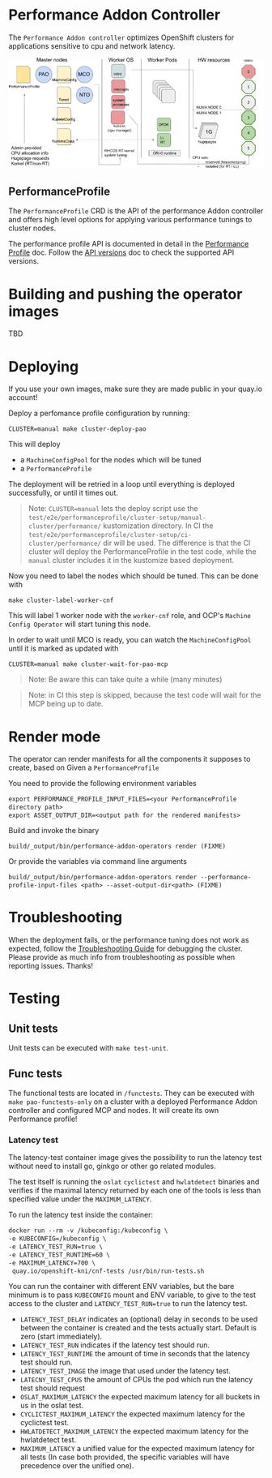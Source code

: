 # Performance Addon Controller

The `Performance Addon controller` optimizes OpenShift clusters for applications sensitive to cpu and network latency.

![alt text](https://github.com/openshift/cluster-node-tuning-operator/blob/master/docs/performanceprofile/interactions/diagram.png "How Performance Addon controller interacts with other components and operators")

## PerformanceProfile

The `PerformanceProfile` CRD is the API of the performance Addon controller and offers high level options
for applying various performance tunings to cluster nodes.

The performance profile API is documented in detail in the [Performance Profile](docs/performanceprofile/performance_profile.md) doc.
Follow the [API versions](docs/performanceprofile/api-versions.md) doc to check the supported API versions.

# Building and pushing the operator images

TBD

# Deploying

If you use your own images, make sure they are made public in your quay.io account!

Deploy a perfomance profile configuration by running:

```
CLUSTER=manual make cluster-deploy-pao
```

This will deploy

- a `MachineConfigPool` for the nodes which will be tuned
- a `PerformanceProfile`

The deployment will be retried in a loop until everything is deployed successfully, or until it times out.

> Note: `CLUSTER=manual` lets the deploy script use the `test/e2e/performanceprofile/cluster-setup/manual-cluster/performance/` kustomization directory.
In CI the `test/e2e/performanceprofile/cluster-setup/ci-cluster/performance/` dir will be used. The difference is that the CI cluster will deploy
the PerformanceProfile in the test code, while the `manual` cluster includes it in the kustomize based deployment.


Now you need to label the nodes which should be tuned. This can be done with

```
make cluster-label-worker-cnf
```

This will label 1 worker node with the `worker-cnf` role, and OCP's `Machine Config Operator` will start tuning this node.

In order to wait until MCO is ready, you can watch the `MachineConfigPool` until it is marked as updated with 

```
CLUSTER=manual make cluster-wait-for-pao-mcp
```

> Note: Be aware this can take quite a while (many minutes)

> Note: in CI this step is skipped, because the test code will wait for the MCP being up to date.

# Render mode

The operator can render manifests for all the components it supposes to create, based on Given a `PerformanceProfile`  

You need to provide the following environment variables
```
export PERFORMANCE_PROFILE_INPUT_FILES=<your PerformanceProfile directory path>
export ASSET_OUTPUT_DIR=<output path for the rendered manifests>
```

Build and invoke the binary
```
build/_output/bin/performance-addon-operators render (FIXME)
```

Or provide the variables via command line arguments
```
build/_output/bin/performance-addon-operators render --performance-profile-input-files <path> --asset-output-dir<path> (FIXME)
```

# Troubleshooting

When the deployment fails, or the performance tuning does not work as expected, follow the [Troubleshooting Guide](docs/performanceprofile/troubleshooting.md)
for debugging the cluster. Please provide as much info from troubleshooting as possible when reporting issues. Thanks!

# Testing

## Unit tests

Unit tests can be executed with `make test-unit`.

## Func tests

The functional tests are located in `/functests`. They can be executed with `make pao-functests-only` on a cluster with a
deployed Performance Addon controller and configured MCP and nodes. It will create its own Performance profile!

### Latency test

The latency-test container image gives the possibility to run the latency 
test without need to install go, ginkgo or other go related modules.

The test itself is running the `oslat` `cyclictest` and `hwlatdetect` binaries and verifies if the maximal latency returned by each one of the tools is
less than specified value under the `MAXIMUM_LATENCY`.

To run the latency test inside the container:

```
docker run --rm -v /kubeconfig:/kubeconfig \
-e KUBECONFIG=/kubeconfig \
-e LATENCY_TEST_RUN=true \
-e LATENCY_TEST_RUNTIME=60 \
-e MAXIMUM_LATENCY=700 \
 quay.io/openshift-kni/cnf-tests /usr/bin/run-tests.sh
```

You can run the container with different ENV variables, but the bare minimum is to pass
`KUBECONFIG` mount and ENV variable, to give to the test access to the cluster and
`LATENCY_TEST_RUN=true` to run the latency test.

- `LATENCY_TEST_DELAY` indicates an (optional) delay in seconds to be used between the container is created and the tests actually start. Default is zero (start immediately).
- `LATENCY_TEST_RUN` indicates if the latency test should run.
- `LATENCY_TEST_RUNTIME` the amount of time in seconds that the latency test should run.
- `LATENCY_TEST_IMAGE` the image that used under the latency test.
- `LATECNY_TEST_CPUS` the amount of CPUs the pod which run the latency test should request
- `OSLAT_MAXIMUM_LATENCY` the expected maximum latency for all buckets in us in the oslat test.
- `CYCLICTEST_MAXIMUM_LATENCY` the expected maximum latency for the cyclictest test.
- `HWLATDETECT_MAXIMUM_LATENCY` the expected maximum latency for the hwlatdetect test.
- `MAXIMUM_LATENCY` a unified value for the expected maximum latency for all tests (In case both provided, the specific variables will have precedence over the unified one).

